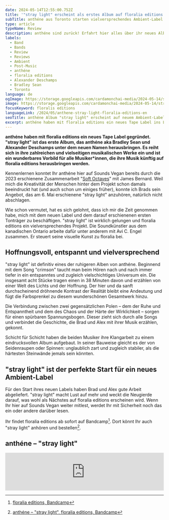```yaml
---
date: 2024-05-14T12:55:00.752Z
title: '"stray light" erscheint als erstes Album auf floralia editions'
subTitle: anthéne aus Toronto starten vielversprechendes Ambient-Label mit neuem Album
type: article
typeName: Review
description: anthéne sind zurück! Erfahrt hier alles über ihr neues Album "stray light" und  das Ambient-Label floralia editions, das die beiden Künstler aus Toronto gegründet haben!
labels:
  - Band
  - Bands
  - Review
  - Reviews
  - Ambient
  - Post-Music
  - anthéne
  - floralia editions
  - Alexander Deschamps
  - Bradley Sean
  - Toronto
language: de
ogImage: https://storage.googleapis.com/cardamonchai-media/2024-05-14/stray-light-anthene-floralia-editions-soundsvegan-com-og-jpg-imagine-f8f8f8_f8f8f8_1200_628/640.webp
image: https://storage.googleapis.com/cardamonchai-media/2024-05-14/stray-light-anthene-floralia-editions-soundsvegan-com-jpg-imagine-f8f8f8_f5f5f5_1024_768/640.webp
focusKeyword: floralis editions
languageLink: /2024/05/anthene-stray-light-floralia-editions-en
seoTitle: anthéne Album "stray light" erscheint auf neuem Ambient-Label floralia editions
excerpt: anthéne haben mit floralia editions ein neues Tape Label ins Leben gerufen. Ihr neues Album "stray light" ist die erste Platte, die Bradley Sean und Alexander Deschamps unter dem neuen Namen herausgebracht haben. Es reiht sich in ihre zahlreichen und vielseitigen musikalischen Werke ein und ist ein großartiges Vorbild für alle Musiker*innen, die ihre Musik künftig auf floralia editions herausbringen werden.
---
```


**anthéne haben mit floralia editions ein neues Tape Label gegründet. "stray light" ist das erste Album, das anthéne aka Bradley Sean und Alexander Deschamps unter dem neuen Namen herausbringen. Es reiht sich in ihre zahlreichen und vielseitigen musikalischen Werke ein und ist ein wunderbares Vorbild für alle Musiker\*innen, die ihre Musik künftig auf floralia editions herausbringen werden.**

Kennenlernen konntet Ihr anthéne hier auf Sounds Vegan bereits durch die 2023 erschienene Zusammenarbeit "[Soft Octaves](https://soundsvegan.com/2023/11/james-bernard-anthene-soft-octaves/)" mit James Bernard. Weil mich die Kreativität der Menschen hinter dem Projekt schon damals beeindruckt hat (und auch schon um einiges früher), konnte ich Brads sein Angebot, das am 6. Mai erschienene "stray light" anzuhören, natürlich nicht abschlagen.

Wie schon vermutet, hat es sich gelohnt, dass ich mir die Zeit genommen habe, mich mit dem neuen Label und dem darauf erschienenen ersten Tonträger zu beschäftigen. "stray light" ist wirklich gelungen und floralia editions ein vielversprechendes Projekt. Die Soundkünstler aus dem kanadischen Ontario arbeite dafür unter anderem mit Avi C. Engel zusammen. Er steuert seine visuelle Kunst zu floralia bei.

## Hoffnungsvoll, entspannt und vielversprechend

"stray light" ist definitiv eines der ruhigeren Alben von anthéne. Beginnend mit dem Song "crimson" taucht man beim Hören nach und nach immer tiefer in ein entspanntes und zugleich vielschichtiges Universum ein. Die insgesamt acht Stücke tragen einen in 38 Minuten davon und erzählen von einer Welt des Lichts und der Hoffnung. Der hier und da sanft durchscheinend dröhnende Kontrast der Realität bleibt eine Andeutung und fügt die Farbsprenkel zu diesem wunderschönen Gesamtwerk hinzu.

Die Verbindung zwischen zwei gegensätzlichen Polen – dem der Ruhe und Entspanntheit und dem des Chaos und der Härte der Wirklichkeit – sorgen für einen spürbaren Spannungsbogen. Dieser zieht sich durch alle Songs und verbindet die Geschichte, die Brad und Alex mit ihrer Musik erzählen, gekonnt.

Schicht für Schicht haben die beiden Musiker ihre Klangarbeit zu einem eindrucksvollen Album aufgebaut. In seiner Bauweise gleicht es der von Seidenraupen oder Spinnen: unglaublich zart und zugleich stabiler, als die härtesten Steinwände jemals sein könnten.

## "stray light" ist der perfekte Start für ein neues Ambient-Label

Für den Start ihres neuen Labels haben Brad und Alex gute Arbeit abgeliefert. "stray light" macht Lust auf mehr und weckt die Neugierde darauf, was wohl als Nächstes auf floralia editions erscheinen wird. Wenn Ihr hier auf Sounds Vegan weiter mitlest, werdet Ihr mit Sicherheit noch das ein oder andere darüber lesen.

Ihr findet floralia editions ab sofort auf Bandcamp[^1]. Dort könnt Ihr auch "stray light" anhören und bestellen[^2].

## anthéne – "stray light"

<iframe
  style="border: 0; width: 100%; height: 120px;"
  src="https://bandcamp.com/EmbeddedPlayer/album=633237986/size=large/bgcol=ffffff/linkcol=5c9b72/tracklist=false/artwork=small/transparent=true/"
  seamless
>
  <a href="https://floraliaeditions.bandcamp.com/album/stray-light">
    stray light by anthéne
  </a>
</iframe>

[^1]: [floralia editions, Bandcamp](https://floraliaeditions.bandcamp.com/)
[^2]: [anthéne – "stray light", floralia editions, Bandcamp](https://floraliaeditions.bandcamp.com/album/stray-light)

